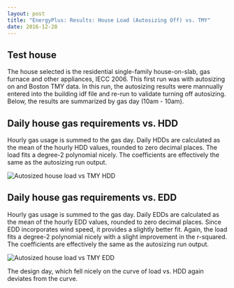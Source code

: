 ```yaml
---
layout: post
title: "EnergyPlus: Results: House Load (Autosizing Off) vs. TMY"
date: 2016-12-28
---
```


## Test house

The house selected is the residential single-family house-on-slab, gas furnace and other appliances, IECC 2006.  This first run was with autosizing on and Boston TMY data.  In this run, the autosizing results were mannually entered into the building idf file and re-run to validate turning off autosizing.  Below, the results are summarized by gas day (10am - 10am).

## Daily house gas requirements vs. HDD

Hourly gas usage is summed to the gas day.  Daily HDDs are calculated as the mean of the hourly HDD values, rounded to zero decimal places.  The load fits a degree-2 polynomial nicely.  The coefficients are effectively the same as the autosizing run output.

![Autosized house load vs TMY HDD](../../../images/20161228-4-House-vs-HDD.JPG)

## Daily house gas requirements vs. EDD

Hourly gas usage is summed to the gas day.  Daily EDDs are calculated as the mean of the hourly EDD values, rounded to zero decimal places.  Since EDD incorporates wind speed, it provides a slightly better fit.  Again, the load fits a degree-2 polynomial nicely with a slight improvement in the r-squared.  The coefficients are effectively the same as the autosizing run output.

![Autosized house load vs TMY EDD](../../../images/20161228-5-House-vs-EDD.JPG)

The design day, which fell nicely on the curve of load vs. HDD again deviates from the curve.
